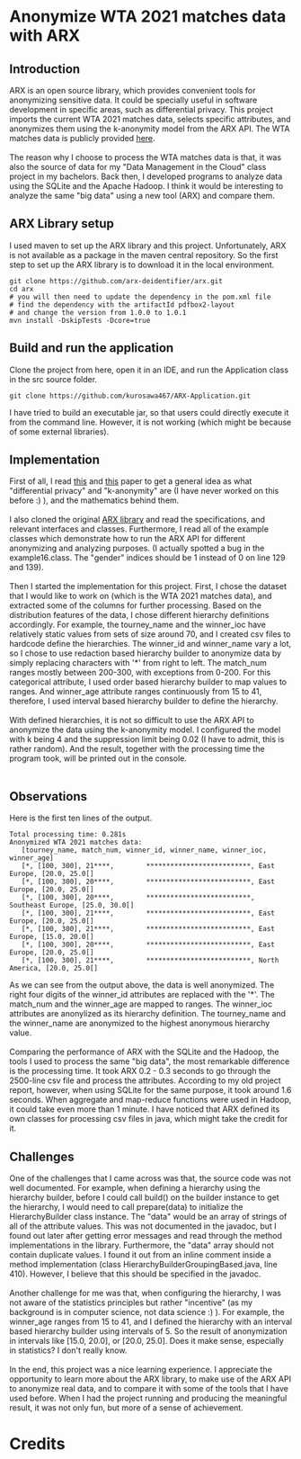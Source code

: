 # Anonymize WTA 2021 matches data with ARX

## Introduction
ARX is an open source library, which provides convenient tools for anonymizing sensitive data. It could be specially useful in software development in specific areas, such as differential privacy.
This project imports the current WTA 2021 matches data, selects specific attributes, and anonymizes them using the k-anonymity model from the ARX API. The WTA matches data is publicly provided [here](https://github.com/JeffSackmann/tennis_wta).
<br />
<br />
The reason why I choose to process the WTA matches data is that, it was also the source of data for my "Data Management in the Cloud" class project in my bachelors.
Back then, I developed programs to analyze data using the SQLite and the Apache Hadoop. I think it would be interesting to analyze the same "big data" using a new tool (ARX) and compare them.

## ARX Library setup
I used maven to set up the ARX library and this project. Unfortunately, ARX is not available as a package in the maven central repository. So the first step to set up the ARX library is to download it in the local environment.
```shell
git clone https://github.com/arx-deidentifier/arx.git
cd arx
# you will then need to update the dependency in the pom.xml file
# find the dependency with the artifactId pdfbox2-layout 
# and change the version from 1.0.0 to 1.0.1
mvn install -DskipTests -Dcore=true
```

## Build and run the application
Clone the project from here, open it in an IDE, and run the Application class in the src source folder.
```shell
git clone https://github.com/kurosawa467/ARX-Application.git
```
I have tried to build an executable jar, so that users could directly execute it from the command line. However, it is not working (which might be because of some external libraries).


## Implementation
First of all, I read [this](https://dl.acm.org/doi/10.1142/S0218488502001648) and [this](https://ieeexplore.ieee.org/document/4221659) paper to get a general idea as what "differential privacy" and "k-anonymity" are (I have never worked on this before :) ), and the mathematics behind them.
<br />
<br />
I also cloned the original [ARX library](https://github.com/arx-deidentifier/arx.git) and read the specifications, and relevant interfaces and classes. Furthermore, I read all of the example classes which demonstrate how to run the ARX API for different anonymizing and analyzing purposes. (I actually spotted a bug in the example16.class. The "gender" indices should be 1 instead of 0 on line 129 and 139).
<br />
<br />
Then I started the implementation for this project. First, I chose the dataset that I would like to work on (which is the WTA 2021 matches data), and extracted some of the columns for further processing. Based on the distribution features of the data, I chose different hierarchy definitions accordingly. 
For example, the tourney_name and the winner_ioc have relatively static values from sets of size around 70, and I created csv files to hardcode define the hierarchies. The winner_id and winner_name vary a lot, so I chose to use redaction based hierarchy builder to anonymize data by simply replacing characters with '*' from right to left.
The match_num ranges mostly between 200-300, with exceptions from 0-200. For this categorical attribute, I used order based hierarchy builder to map values to ranges. And winner_age attribute ranges continuously from 15 to 41, therefore, I used interval based hierarchy builder to define the hierarchy.
<br />
<br />
With defined hierarchies, it is not so difficult to use the ARX API to anonymize the data using the k-anonymity model. I configured the model with k being 4 and the suppression limit being 0.02 (I have to admit, this is rather random). And the result, together with the processing time the program took, will be printed out in the console.
<br />
<br />

## Observations
Here is the first ten lines of the output.
```
Total processing time: 0.281s
Anonymized WTA 2021 matches data:
   [tourney_name, match_num, winner_id, winner_name, winner_ioc, winner_age]
   [*, [100, 300], 21****,        **************************, East Europe, [20.0, 25.0[]
   [*, [100, 300], 20****,        **************************, East Europe, [20.0, 25.0[]
   [*, [100, 300], 20****,        **************************, Southeast Europe, [25.0, 30.0[]
   [*, [100, 300], 21****,        **************************, East Europe, [20.0, 25.0[]
   [*, [100, 300], 21****,        **************************, East Europe, [15.0, 20.0[]
   [*, [100, 300], 20****,        **************************, East Europe, [20.0, 25.0[]
   [*, [100, 300], 21****,        **************************, North America, [20.0, 25.0[]
```
As we can see from the output above, the data is well anonymized. The right four digits of the winner_id attributes are replaced with the '*'. The match_num and the winner_age are mapped to ranges. The winner_ioc attributes are anonylized as its hierarchy definition.
The tourney_name and the winner_name are anonymized to the highest anonymous hierarchy value.
<br />
<br />
Comparing the performance of ARX with the SQLite and the Hadoop, the tools I used to process the same "big data", the most remarkable difference is the processing time. It took ARX 0.2 - 0.3 seconds to go through the 2500-line csv file and process the attributes. According to my old project report, however, when using SQLite for the same purpose, it took around 1.6 seconds. When aggregate and map-reduce functions were used in Hadoop, it could take even more than 1 minute.
I have noticed that ARX defined its own classes for processing csv files in java, which might take the credit for it.

## Challenges
One of the challenges that I came across was that, the source code was not well documented. For example, when defining a hierarchy using the hierarchy builder, before I could call build() on the builder instance to get the hierarchy, I would need to call prepare(data) to initialize the HierarchyBuilder class instance. The "data" would be an array of strings of all of the attribute values. This was not documented in the javadoc, but I found out later after getting error messages and read through the method implementations in the library.
Furthermore, the "data" array should not contain duplicate values. I found it out from an inline comment inside a method implementation (class HierarchyBuilderGroupingBased.java, line 410). However, I believe that this should be specified in the javadoc.
<br />
<br />
Another challenge for me was that, when configuring the hierarchy, I was not aware of the statistics principles but rather "incentive" (as my background is in computer science, not data science :) ). For example, the winner_age ranges from 15 to 41, and I defined the hierarchy with an interval based hierarchy builder using intervals of 5. So the result of anonymization in intervals like [15.0, 20.0], or [20.0, 25.0]. Does it make sense, especially in statistics? I don't really know.
<br />
<br />
In the end, this project was a nice learning experience. I appreciate the opportunity to learn more about the ARX library, to make use of the ARX API to anonymize real data, and to compare it with some of the tools that I have used before. When I had the project running and producing the meaningful result, it was not only fun, but more of a sense of achievement.
# Credits
